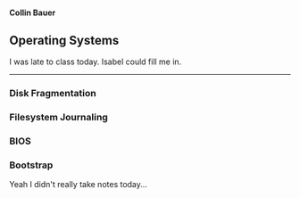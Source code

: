 #### Collin Bauer

## Operating Systems

I was late to class today. Isabel could fill me in.

---

### Disk Fragmentation

### Filesystem Journaling

### BIOS

### Bootstrap


Yeah I didn't really take notes today...